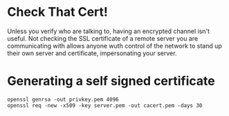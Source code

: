 Check That Cert!
=============

Unless you verify who are talking to, having an encrypted channel isn't useful. Not checking the SSL certificate of a remote server you are communicating with allows anyone wuth control of the network to stand up their own server and certificate, impersonating your server.


# Generating a self signed certificate

````
openssl genrsa -out privkey.pem 4096
openssl req -new -x509 -key server.pem -out cacert.pem -days 30
````
